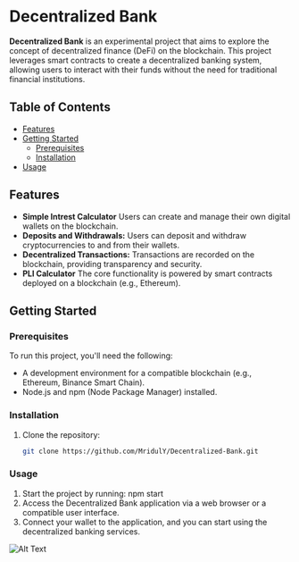 # Decentralized Bank

**Decentralized Bank** is an experimental project that aims to explore the concept of decentralized finance (DeFi) on the blockchain. This project leverages smart contracts to create a decentralized banking system, allowing users to interact with their funds without the need for traditional financial institutions.

## Table of Contents

- [Features](#features)
- [Getting Started](#getting-started)
  - [Prerequisites](#prerequisites)
  - [Installation](#installation)
- [Usage](#usage)

## Features

- **Simple Intrest Calculator** Users can create and manage their own digital wallets on the blockchain.
- **Deposits and Withdrawals:** Users can deposit and withdraw cryptocurrencies to and from their wallets.
- **Decentralized Transactions:** Transactions are recorded on the blockchain, providing transparency and security.
- **PLI Calculator** The core functionality is powered by smart contracts deployed on a blockchain (e.g., Ethereum).

## Getting Started

### Prerequisites

To run this project, you'll need the following:

- A development environment for a compatible blockchain (e.g., Ethereum, Binance Smart Chain).
- Node.js and npm (Node Package Manager) installed.

### Installation

1. Clone the repository:

   ```bash
   git clone https://github.com/MridulY/Decentralized-Bank.git

### Usage
1. Start the project by running: npm start
2. Access the Decentralized Bank application via a web browser or a compatible user interface.
3. Connect your wallet to the application, and you can start using the decentralized banking services.


![Alt Text](./src/bank_frontend/assets/Screenshot.png)

